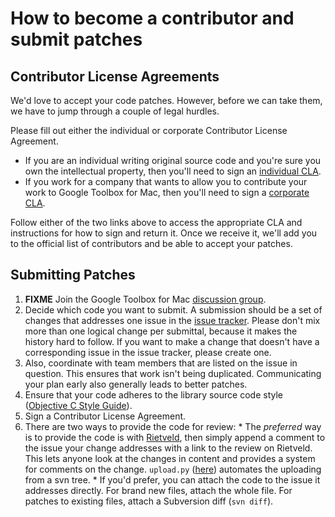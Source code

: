 # How to become a contributor and submit patches #

## Contributor License Agreements ##

We'd love to accept your code patches. However, before we can take them, we have to jump through a couple of legal hurdles.

Please fill out either the individual or corporate Contributor License Agreement.

  * If you are an individual writing original source code and you're sure you own the intellectual property, then you'll need to sign an [individual CLA](http://code.google.com/legal/individual-cla-v1.0.html).
  * If you work for a company that wants to allow you to contribute your work to Google Toolbox for Mac, then you'll need to sign a [corporate CLA](http://code.google.com/legal/corporate-cla-v1.0.html).

Follow either of the two links above to access the appropriate CLA and instructions for how to sign and return it. Once we receive it, we'll add you to the official list of contributors and be able to accept your patches.

## Submitting Patches ##

  1. **FIXME** Join the Google Toolbox for Mac [discussion group](http://groups.google.com/group/google-toolbox-for-mac/).
  1. Decide which code you want to submit. A submission should be a set of changes that addresses one issue in the [issue tracker](http://code.google.com/p/gtm-http-fetcher/issues/list). Please don't mix more than one logical change per submittal, because it makes the history hard to follow. If you want to make a change that doesn't have a corresponding issue in the issue tracker, please create one.
  1. Also, coordinate with team members that are listed on the issue in question. This ensures that work isn't being duplicated. Communicating your plan early also generally leads to better patches.
  1. Ensure that your code adheres to the library source code style ([Objective C Style Guide](http://google-styleguide.googlecode.com/svn/trunk/objcguide.xml)).
  1. Sign a Contributor License Agreement.
  1. There are two ways to provide the code for review:
    * The _preferred_ way is to provide the code is with [Rietveld](http://codereview.appspot.com/), then simply append a comment to the issue your change addresses with a link to the review on Rietveld.  This lets anyone look at the changes in content and provides a system for comments on the change. `upload.py` ([here](http://codereview.appspot.com/static/upload.py)) automates the uploading from a svn tree.
    * If you'd prefer, you can attach the code to the issue it addresses directly. For brand new files, attach the whole file. For patches to existing files, attach a Subversion diff (`svn diff`).